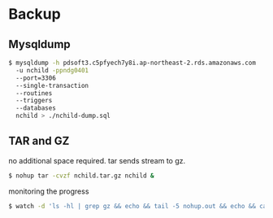 # Backup

## Mysqldump

```bash
$ mysqldump -h pdsoft3.c5pfyech7y8i.ap-northeast-2.rds.amazonaws.com
  -u nchild -ppndg0401
  --port=3306
  --single-transaction
  --routines
  --triggers
  --databases
  nchild > ./nchild-dump.sql
```

## TAR and GZ

no additional space required. tar sends stream to gz.

```bash
$ nohup tar -cvzf nchild.tar.gz nchild &
```

monitoring the progress

```bash
$ watch -d 'ls -hl | grep gz && echo && tail -5 nohup.out && echo && cat nohup.out |wc'
```



